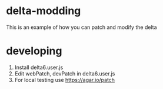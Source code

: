 # delta-modding
This is an example of how you can patch and modify the delta

# developing
1. Install delta6.user.js
2. Edit webPatch, devPatch in delta6.user.js
3. For local testing use https://agar.io/patch